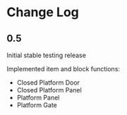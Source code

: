 Change Log
==========

0.5
---

Initial stable testing release

Implemented item and block functions:

* Closed Platform Door
* Closed Platform Panel
* Platform Panel
* Platform Gate 
